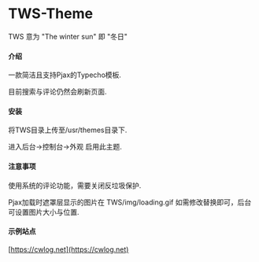 # TWS-Theme
TWS 意为 "The winter sun" 即 "冬日"

#### 介绍
一款简洁且支持Pjax的Typecho模板.

目前搜索与评论仍然会刷新页面.

#### 安装
将TWS目录上传至/usr/themes目录下.

进入后台->控制台->外观 启用此主题.

#### 注意事项
使用系统的评论功能，需要关闭反垃圾保护.

Pjax加载时遮罩层显示的图片在 TWS/img/loading.gif 如需修改替换即可，后台可设置图片大小与位置.

#### 示例站点
[https://cwlog.net](https://cwlog.net)
